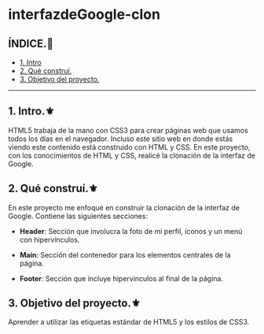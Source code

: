 # interfazdeGoogle-clon

## ÍNDICE.🔱

* [1. Intro](https://github.com/DannySoo/interfazdeGoogle-clon/blob/main/README.md#1-intro)
* [2. Qué construí.](https://github.com/DannySoo/interfazdeGoogle-clon/blob/main/README.md#2-qu%C3%A9-constru%C3%AD)
* [3. Objetivo del proyecto.](https://github.com/DannySoo/interfazdeGoogle-clon/blob/main/README.md#3-objetivo-del-proyecto)

****

## 1. Intro.⚜
HTML5 trabaja de la mano con CSS3 para crear páginas web que usamos todos los días en el navegador. Incluso este sitio web en donde estás viendo este contenido está construido con HTML y CSS.
En este proyecto, con los conocimientos de HTML y CSS, realicé la clonación de la interfaz de Google. 

## 2. Qué construí.⚜
En este proyecto me enfoqué en construir la clonación de la interfaz de Google. Contiene las siguientes secciones:
* **Header**: Sección que involucra la foto de mi perfil, íconos y un menú con hipervínculos.

* **Main**: Sección del contenedor para los elementos centrales de la página.

* **Footer**: Sección que incluye hipervínculos al final de la página.

## 3. Objetivo del proyecto.⚜
Aprender a utilizar las etiquetas estándar de HTML5 y los estilos de CSS3.

